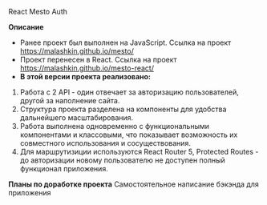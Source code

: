 React Mesto Auth

**Описание** 
- Ранее проект был выполнен на JavaScript. Ссылка на проект https://malashkin.github.io/mesto/
- Проект перенесен в React. Ссылка на проект https://malashkin.github.io/mesto-react/
- **В этой версии проекта реализовано:**
1) Работа с 2 API - один отвечает за авторизацию пользователей, другой за наполнение сайта. 
2) Структура проекта разделена на компоненты для удобства дальнейшего масштабирования.
3) Работа выполнена одновременно с функциональными компонентами и классовыми, что показывает возможность их совместного использования и сосуществования.
4) Для маршрутизиции используются React Router 5, Protected Routes - до авторизации новому пользователю не доступен полный функционал приложения.

**Планы по доработке проекта**
Самостоятельное написание бэкэнда для приложения
